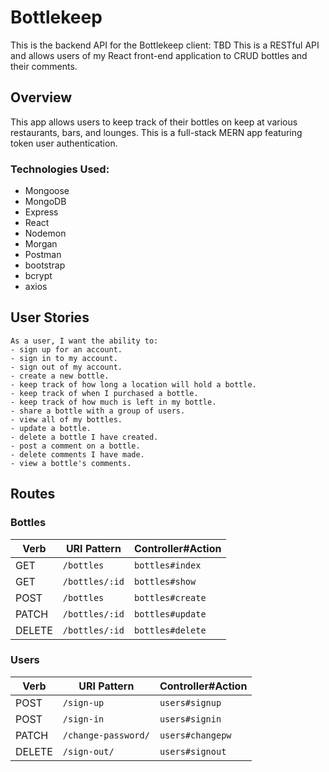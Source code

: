 # Bottlekeep

This is the backend API for the Bottlekeep client: TBD
This is a RESTful API and allows users of my React front-end application to CRUD bottles and their comments.

## Overview

This app allows users to keep track of their bottles on keep at various restaurants, bars, and lounges. 
This is a full-stack MERN app featuring token user authentication.

### Technologies Used:

- Mongoose
- MongoDB
- Express
- React
- Nodemon
- Morgan
- Postman
- bootstrap
- bcrypt
- axios

## User Stories

```
As a user, I want the ability to: 
- sign up for an account.
- sign in to my account.
- sign out of my account.
- create a new bottle.
- keep track of how long a location will hold a bottle.
- keep track of when I purchased a bottle.
- keep track of how much is left in my bottle. 
- share a bottle with a group of users. 
- view all of my bottles. 
- update a bottle.
- delete a bottle I have created. 
- post a comment on a bottle.
- delete comments I have made.
- view a bottle's comments.
```

## Routes

### Bottles

| Verb   | URI Pattern     | Controller#Action |
|--------|-----------------|-------------------|
| GET    | `/bottles`      | `bottles#index`   |
| GET    | `/bottles/:id`  | `bottles#show`    |
| POST   | `/bottles`      | `bottles#create`  |
| PATCH  | `/bottles/:id`  | `bottles#update`  |
| DELETE | `/bottles/:id`  | `bottles#delete`  |

### Users

| Verb   | URI Pattern         | Controller#Action |
|--------|---------------------|-------------------|
| POST   | `/sign-up`          | `users#signup`    |
| POST   | `/sign-in`          | `users#signin`    |
| PATCH  | `/change-password/` | `users#changepw`  |
| DELETE | `/sign-out/`        | `users#signout`   |
